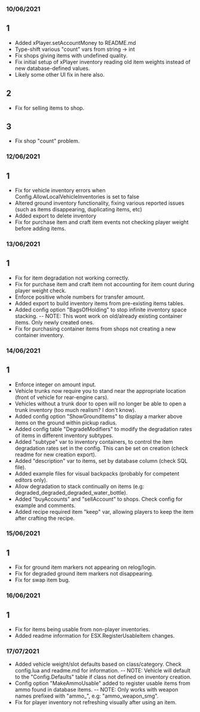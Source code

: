 ### 10/06/2021
## 1
- Added xPlayer.setAccountMoney to README.md
- Type-shift various "count" vars from string -> int
- Fix shops giving items with undefined quality.
- Fix initial setup of xPlayer inventory reading old item weights instead of new database-defined values.
- Likely some other UI fix in here also.

## 2
- Fix for selling items to shop.

## 3
- Fix shop "count" problem.

### 12/06/2021
## 1
- Fix for vehicle inventory errors when Config.AllowLocalVehicleInventories is set to false
- Altered ground inventory functionality, fixing various reported issues (such as items disappearing, duplicating items, etc)
- Added export to delete inventory
- Fix for purchase item and craft item events not checking player weight before adding items.

### 13/06/2021
## 1
- Fix for item degradation not working correctly.
- Fix for purchase item and craft item not accounting for item count during player weight check.
- Enforce positive whole numbers for transfer amount.
- Added export to build inventory items from pre-existing items tables.
- Added config option "BagsOfHolding" to stop infinite inventory space stacking.
  -- NOTE: This wont work on old/already existing container items. Only newly created ones.
- Fix for purchasing container items from shops not creating a new container inventory.

### 14/06/2021
## 1
- Enforce integer on amount input.
- Vehicle trunks now require you to stand near the appropriate location (front of vehicle for rear-engine cars).
- Vehicles without a trunk door to open will no longer be able to open a trunk inventory (too much realism? I don't know).
- Added config option "ShowGroundItems" to display a marker above items on the ground within pickup radius.
- Added config table "DegradeModifiers" to modify the degradation rates of items in different inventory subtypes.
- Added "subtype" var to inventory containers, to control the item degradation rates set in the config. This can be set on creation (check readme for new creation export).
- Added "description" var to items, set by database column (check SQL file).
- Added example files for visual backpacks (probably for competent editors only).
- Allow degradation to stack continually on items (e.g: degraded_degraded_degraded_water_bottle).
- Added "buyAccounts" and "sellAccount" to shops. Check config for example and comments.
- Added recipe required item "keep" var, allowing players to keep the item after crafting the recipe.

### 15/06/2021
## 1
- Fix for ground item markers not appearing on relog/login.
- Fix for degraded ground item markers not disappearing.
- Fix for swap item bug.

### 16/06/2021
## 1
- Fix for items being usable from non-player inventories.
- Added readme information for ESX.RegisterUsableItem changes.

### 17/07/2021
- Added vehicle weight/slot defaults based on class/category. Check config.lua and readme.md for information.
  -- NOTE: Vehicle will default to the "Config.Defaults" table if class not defined on inventory creation.
- Config option "MakeAmmoUsable" added to register usable items from ammo found in database items.
  -- NOTE: Only works with weapon names prefixed with "ammo_", e.g: "ammo_weapon_smg".
- Fix for player inventory not refreshing visually after using an item.